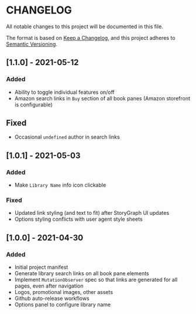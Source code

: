# CHANGELOG

All notable changes to this project will be documented in this file.

The format is based on [Keep a Changelog](https://keepachangelog.com/en/1.0.0/),
and this project adheres to [Semantic Versioning](https://semver.org/spec/v2.0.0.html).

## [1.1.0] - 2021-05-12

### Added

- Ability to toggle individual features on/off
- Amazon search links in `Buy` section of all book panes (Amazon storefront is configurable)

## Fixed

- Occasional `undefined` author in search links

## [1.0.1] - 2021-05-03

### Added

- Make `Library Name` info icon clickable

### Fixed

- Updated link styling (and text to fit) after StoryGraph UI updates
- Options styling conflicts with user agent style sheets

## [1.0.0] - 2021-04-30

### Added

- Initial project manifest
- Generate library search links on all book pane elements
- Implement `MutationObserver` spec so that links are generated for all pages, even after navigation
- Logos, promotional images, other assets
- Github auto-release workflows
- Options panel to configure library name
